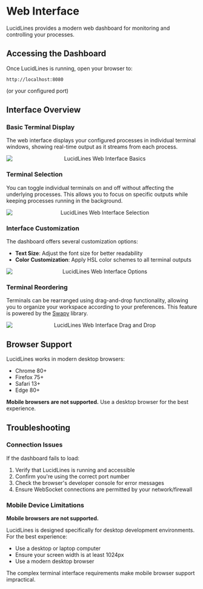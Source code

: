 # Web Interface

LucidLines provides a modern web dashboard for monitoring and controlling your processes.

## Accessing the Dashboard

Once LucidLines is running, open your browser to:

```
http://localhost:8080
```

(or your configured port)

## Interface Overview

### Basic Terminal Display
The web interface displays your configured processes in individual terminal windows, showing real-time output as it streams from each process.

<p style="text-align: center;">
  <img src="/basic.gif" alt="LucidLines Web Interface Basics" style="display: block; margin: 0 auto; max-width: 100%;">
</p>

### Terminal Selection
You can toggle individual terminals on and off without affecting the underlying processes. This allows you to focus on specific outputs while keeping processes running in the background.

<p style="text-align: center;">
  <img src="/select.gif" alt="LucidLines Web Interface Selection" style="display: block; margin: 0 auto; max-width: 100%;">
</p>

### Interface Customization
The dashboard offers several customization options:
- **Text Size**: Adjust the font size for better readability
- **Color Customization**: Apply HSL color schemes to all terminal outputs

<p style="text-align: center;">
  <img src="/option.gif" alt="LucidLines Web Interface Options" style="display: block; margin: 0 auto; max-width: 100%;">
</p>

### Terminal Reordering
Terminals can be rearranged using drag-and-drop functionality, allowing you to organize your workspace according to your preferences. This feature is powered by the <a href="https://swapy.tahazsh.com/" target="_blank" rel="noopener noreferrer">Swapy</a> library.

<p style="text-align: center;">
  <img src="/dnd.gif" alt="LucidLines Web Interface Drag and Drop" style="display: block; margin: 0 auto; max-width: 100%;">
</p>



## Browser Support

LucidLines works in modern desktop browsers:

- Chrome 80+
- Firefox 75+
- Safari 13+
- Edge 80+

**Mobile browsers are not supported.** Use a desktop browser for the best experience.

## Troubleshooting

### Connection Issues

If the dashboard fails to load:

1. Verify that LucidLines is running and accessible
2. Confirm you're using the correct port number
3. Check the browser's developer console for error messages
4. Ensure WebSocket connections are permitted by your network/firewall

### Mobile Device Limitations

**Mobile browsers are not supported.**

LucidLines is designed specifically for desktop development environments. For the best experience:

- Use a desktop or laptop computer
- Ensure your screen width is at least 1024px
- Use a modern desktop browser

The complex terminal interface requirements make mobile browser support impractical.